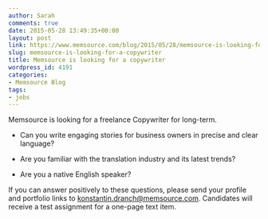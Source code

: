 ```yaml
---
author: Sarah
comments: true
date: 2015-05-28 13:49:35+00:00
layout: post
link: https://www.memsource.com/blog/2015/05/28/memsource-is-looking-for-a-copywriter/
slug: memsource-is-looking-for-a-copywriter
title: Memsource is looking for a copywriter
wordpress_id: 4191
categories:
- Memsource Blog
tags:
- jobs
---
```


Memsource is looking for a freelance Copywriter for long-term.<!-- more -->





	
  * Can you write engaging stories for business owners in precise and clear language?

	
  * Are you familiar with the translation industry and its latest trends?

	
  * Are you a native English speaker?


If you can answer positively to these questions, please send your profile and portfolio links to konstantin.dranch@memsource.com. Candidates will receive a test assignment for a one-page text item.
